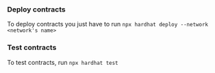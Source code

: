 ### Deploy contracts
To deploy contracts you just have to run `npx hardhat deploy --network <network's name>`

### Test contracts
To test contracts, run `npx hardhat test`